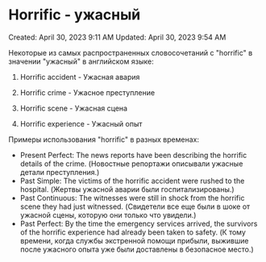 # Horrific - ужасный

Created: April 30, 2023 9:11 AM
Updated: April 30, 2023 9:54 AM

Некоторые из самых распространенных словосочетаний с "horrific" в значении "ужасный" в английском языке:

1. Horrific accident - Ужасная авария

2. Horrific crime - Ужасное преступление

3. Horrific scene - Ужасная сцена

4. Horrific experience - Ужасный опыт

Примеры использования "horrific" в разных временах:

- Present Perfect: The news reports have been describing the horrific details of the crime. (Новостные репортажи описывали ужасные детали преступления.)
- Past Simple: The victims of the horrific accident were rushed to the hospital. (Жертвы ужасной аварии были госпитализированы.)
- Past Continuous: The witnesses were still in shock from the horrific scene they had just witnessed. (Свидетели все еще были в шоке от ужасной сцены, которую они только что увидели.)
- Past Perfect: By the time the emergency services arrived, the survivors of the horrific experience had already been taken to safety. (К тому времени, когда службы экстренной помощи прибыли, выжившие после ужасного опыта уже были доставлены в безопасное место.)